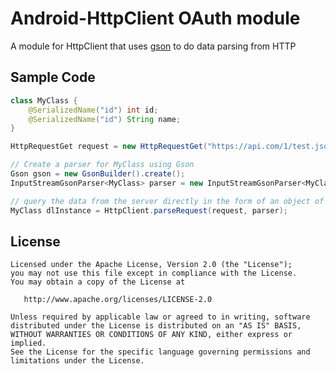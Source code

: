 Android-HttpClient OAuth module
===============================

A module for HttpClient that uses [gson][1] to do data parsing from HTTP

Sample Code
-----------

```java
class MyClass {
	@SerializedName("id") int id;
	@SerializedName("id") String name;
}

HttpRequestGet request = new HttpRequestGet("https://api.com/1/test.json");

// Create a parser for MyClass using Gson
Gson gson = new GsonBuilder().create();
InputStreamGsonParser<MyClass> parser = new InputStreamGsonParser<MyClass>(gson, MyClass.getType());

// query the data from the server directly in the form of an object of class MyClass
MyClass dlInstance = HttpClient.parseRequest(request, parser);
```

License
-------

    Licensed under the Apache License, Version 2.0 (the "License");
    you may not use this file except in compliance with the License.
    You may obtain a copy of the License at

       http://www.apache.org/licenses/LICENSE-2.0

    Unless required by applicable law or agreed to in writing, software
    distributed under the License is distributed on an "AS IS" BASIS,
    WITHOUT WARRANTIES OR CONDITIONS OF ANY KIND, either express or implied.
    See the License for the specific language governing permissions and
    limitations under the License.

[1]: https://code.google.com/p/google-gson/
